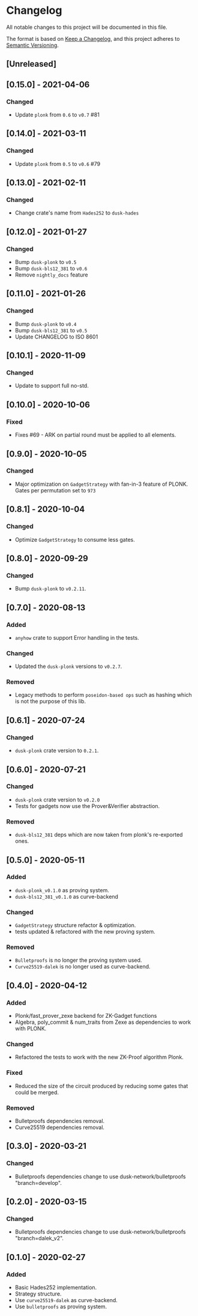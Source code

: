 # Changelog

All notable changes to this project will be documented in this file.

The format is based on [Keep a Changelog](https://keepachangelog.com/en/1.0.0/),
and this project adheres to [Semantic Versioning](https://semver.org/spec/v2.0.0.html).

## [Unreleased]

## [0.15.0] - 2021-04-06

### Changed

- Update `plonk` from `0.6` to `v0.7` #81

## [0.14.0] - 2021-03-11

### Changed

- Update `plonk` from `0.5` to `v0.6` #79

## [0.13.0] - 2021-02-11

### Changed

- Change crate's name from `Hades252` to `dusk-hades`

## [0.12.0] - 2021-01-27

### Changed

- Bump `dusk-plonk` to `v0.5`
- Bump `dusk-bls12_381` to `v0.6`
- Remove `nightly_docs` feature

## [0.11.0] - 2021-01-26

### Changed

- Bump `dusk-plonk` to `v0.4`
- Bump `dusk-bls12_381` to `v0.5`
- Update CHANGELOG to ISO 8601

## [0.10.1] - 2020-11-09

### Changed

- Update to support full no-std.

## [0.10.0] - 2020-10-06

### Fixed

- Fixes #69 - ARK on partial round must be applied to all elements.

## [0.9.0] - 2020-10-05

### Changed

- Major optimization on `GadgetStrategy` with fan-in-3 feature of PLONK.
  Gates per permutation set to `973`

## [0.8.1] - 2020-10-04

### Changed

- Optimize `GadgetStrategy` to consume less gates.

## [0.8.0] - 2020-09-29

### Changed

- Bump `dusk-plonk` to `v0.2.11`.

## [0.7.0] - 2020-08-13

### Added

- `anyhow` crate to support Error handling in the tests.

### Changed

- Updated the `dusk-plonk` versions to `v0.2.7`.

### Removed

- Legacy methods to perform `poseidon-based ops` such as hashing
  which is not the purpose of this lib.

## [0.6.1] - 2020-07-24

### Changed

- `dusk-plonk` crate version to `0.2.1`.

## [0.6.0] - 2020-07-21

### Changed

- `dusk-plonk` crate version to `v0.2.0`
- Tests for gadgets now use the Prover&Verifier abstraction.

### Removed

- `dusk-bls12_381` deps which are now taken from plonk's re-exported ones.

## [0.5.0] - 2020-05-11

### Added

- `dusk-plonk_v0.1.0` as proving system.
- `dusk-bls12_381_v0.1.0` as curve-backend

### Changed

- `GadgetStrategy` structure refactor & optimization.
- tests updated & refactored with the new proving system.

### Removed

- `Bulletproofs` is no longer the proving system used.
- `Curve25519-dalek` is no longer used as curve-backend.

## [0.4.0] - 2020-04-12

### Added

- Plonk/fast_prover_zexe backend for ZK-Gadget functions
- Algebra, poly_commit & num_traits from Zexe as dependencies to work with PLONK.

### Changed

- Refactored the tests to work with the new ZK-Proof algorithm Plonk.

### Fixed

- Reduced the size of the circuit produced by reducing some gates that could be merged.

### Removed

- Bulletproofs dependencies removal.
- Curve25519 dependencies removal.

## [0.3.0] - 2020-03-21

### Changed

- Bulletproofs dependencies change to use dusk-network/bulletproofs "branch=develop".

## [0.2.0] - 2020-03-15

### Changed

- Bulletproofs dependencies change to use dusk-network/bulletproofs "branch=dalek_v2".

## [0.1.0] - 2020-02-27

### Added

- Basic Hades252 implementation.
- Strategy structure.
- Use `curve25519-dalek` as curve-backend.
- Use `bulletproofs` as proving system.
